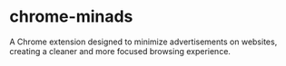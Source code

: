 # chrome-minads
A Chrome extension designed to minimize advertisements on websites, creating a cleaner and more focused browsing experience.
